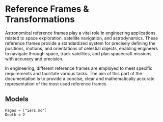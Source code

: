 # Reference Frames & Transformations

Astronomical reference frames play a vital role in engineering applications related to space 
exploration, satellite navigation, and astrodynamics. These reference frames provide a 
standardized system for precisely defining the positions, motions, and orientations of 
celestial objects, enabling engineers to navigate through space, track satellites, and plan 
spacecraft missions with accuracy and precision.

In engineering, different reference frames are employed to meet specific requirements and 
facilitate various tasks. The aim of this part of the documentation is to provide a concise, 
clear and mathematically accurate representation of the most used reference frames.

## Models

```@contents
Pages = ["iers.md"]
Depth = 2
```